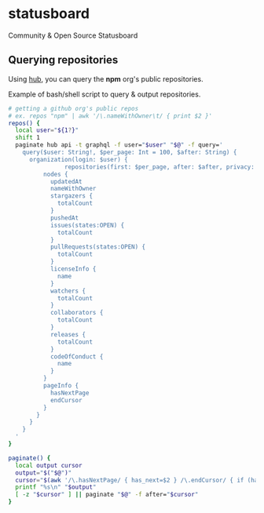 # statusboard
Community &amp; Open Source Statusboard

## Querying repositories

Using [hub](https://github.com/github/hub), you can query the **npm** org's public repositories.

Example of bash/shell script to query & output repositories.

```bash
# getting a github org's public repos
# ex. repos "npm" | awk '/\.nameWithOwner\t/ { print $2 }'
repos() {
  local user="${1?}"
  shift 1
  paginate hub api -t graphql -f user="$user" "$@" -f query='
    query($user: String!, $per_page: Int = 100, $after: String) {
      organization(login: $user) {
				repositories(first: $per_page, after: $after, privacy: PUBLIC) {
          nodes {
            updatedAt
            nameWithOwner
            stargazers {
              totalCount
            }
            pushedAt
            issues(states:OPEN) {
              totalCount
            }
            pullRequests(states:OPEN) {
              totalCount
            }
            licenseInfo {
              name
            }
            watchers {
              totalCount
            }
            collaborators {
              totalCount
            }
            releases {
              totalCount
            }
            codeOfConduct {
              name
            }
          }
          pageInfo {
            hasNextPage
            endCursor
          }
        }
      }
    }
  '
}

paginate() {
  local output cursor
  output="$("$@")"
  cursor="$(awk '/\.hasNextPage/ { has_next=$2 } /\.endCursor/ { if (has_next=="true") print $2 }' <<<"$output")"
  printf "%s\n" "$output"
  [ -z "$cursor" ] || paginate "$@" -f after="$cursor"
}
```